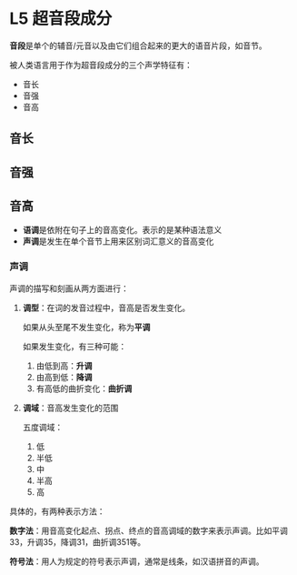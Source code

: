 # L5 超音段成分

**音段**是单个的辅音/元音以及由它们组合起来的更大的语音片段，如音节。

被人类语言用于作为超音段成分的三个声学特征有：
- 音长
- 音强
- 音高

## 音长

## 音强

## 音高

- **语调**是依附在句子上的音高变化。表示的是某种语法意义
- **声调**是发生在单个音节上用来区别词汇意义的音高变化

### 声调

声调的描写和刻画从两方面进行：

1. **调型**：在词的发音过程中，音高是否发生变化。

    如果从头至尾不发生变化，称为**平调**

    如果发生变化，有三种可能：
    1. 由低到高：**升调**
    2. 由高到低：**降调**
    3. 有高低的曲折变化：**曲折调**
2. **调域**：音高发生变化的范围

    五度调域：

    1. 低
    2. 半低
    3. 中
    4. 半高
    5. 高

具体的，有两种表示方法：

**数字法**：用音高变化起点、拐点、终点的音高调域的数字来表示声调。比如平调33，升调35，降调31，曲折调351等。

**符号法**：用人为规定的符号表示声调，通常是线条，如汉语拼音的声调。